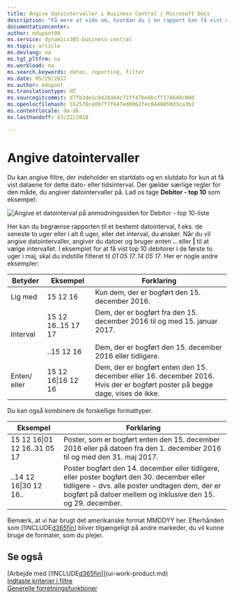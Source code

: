 ```yaml
---
title: Angive datointervaller i Business Central | Microsoft Docs
description: "Få mere at vide om, hvordan du i en rapport kan få vist data fra bestemte tidsperioder, ved at bruge datointervaller i Business Central."
documentationcenter: 
author: edupont04
ms.service: dynamics365-business-central
ms.topic: article
ms.devlang: na
ms.tgt_pltfrm: na
ms.workload: na
ms.search.keywords: dates, reporting, filter
ms.date: 05/29/2017
ms.author: edupont
ms.translationtype: HT
ms.sourcegitcommit: d7fb34e1c9428a64c71ff47be8bcff174649c00d
ms.openlocfilehash: 552578ce097f7f647ed0962fec0448059d3ca3b2
ms.contentlocale: da-dk
ms.lasthandoff: 03/22/2018

---
```

# <a name="entering-date-ranges"></a>Angive datointervaller 
Du kan angive filtre, der indeholder en startdato og en slutdato for kun at få vist dataene for dette dato- eller tidsinterval. Der gælder særlige regler for den måde, du angiver datointervaller på. Lad os tage **Debitor - top 10** som eksempel:

![Angive et datointerval på anmodningssiden for Debitor - top 10-liste](./media/ui-enter-date-ranges/customer-top10-list.png)

Her kan du begrænse rapporten til et bestemt datointerval, f.eks. de seneste to uger eller i alt 6 uger, eller det interval, du ønsker. Når du vil angive datointervaller, angiver du datoer og bruger enten **..** eller **|** til at vælge intervallet. I eksemplet for at få vist top 10 debitorer i de første to uger i maj, skal du indstille filteret til *01 05 17..14 05 17*.
Her er nogle andre eksempler:

| Betyder | Eksempel | Forklaring |
|---|---|---|
|Lig med| 15 12 16 |Kun dem, der er bogført den 15. december 2016.|
|Interval| 15 12 16..15 17 17<br /><br />..15 12 16|Dem, der er bogført fra den 15. december 2016 til og med 15. januar 2017.<br /><br />Dem, der er bogført den 15. december 2016 eller tidligere.|
|Enten/ eller|15 12 16&#124;16 12 16|Dem, der er bogført enten den 15. december eller 16. december 2016. Hvis der er bogført poster på begge dage, vises de ikke.|

Du kan også kombinere de forskellige formattyper.

| Eksempel | Forklaring |
|---|---|
|15 12 16&#124;01 12 16..31 05 17 | Poster, som er bogført enten den 15. december 2016 eller på datoen fra den 1. december 2016 til og med den 31. maj 2017. |
|..14 12 16&#124;30 12 16.. | Poster bogført den 14. december eller tidligere, eller poster bogført den 30. december eller tidligere - dvs. alle poster undtagen dem, der er bogført på datoer mellem og inklusive den 15. og 29. december. |

Bemærk, at vi har brugt det amerikanske format MMDDYY her. Efterhånden som [!INCLUDE[d365fin](includes/d365fin_md.md)] bliver tilgængeligt på andre markeder, du vil kunne bruge de formater, som du plejer.

## <a name="see-also"></a>Se også
[Arbejde med [!INCLUDE[d365fin](includes/d365fin_long_md.md)]](ui-work-product.md)  
[Indtaste kriterier i filtre](ui-enter-criteria-filters.md)  
[Generelle forretningsfunktioner](ui-across-business-areas.md)

